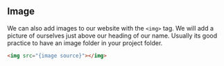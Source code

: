 ## Image

We can also add images to our website with the `<img>` tag. We will add a picture of ourselves just above our heading of our name.
Usually its good practice to have an image folder in your project folder.

```html
<img src="{image source}"></img>
```
